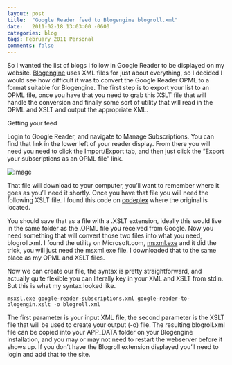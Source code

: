 ```yaml
---
layout: post
title:  "Google Reader feed to Blogengine blogroll.xml"
date:   2011-02-18 13:03:00 -0600
categories: blog
tags: February 2011 Personal
comments: false
---
```

So I wanted the list of blogs I follow in Google Reader to be displayed on my website. [Blogengine](http://blogengine.codeplex.com/) uses XML files for just about everything, so I decided I would see how difficult it was to convert the Google Reader OPML to a format suitable for Blogengine. The first step is to export your list to an OPML file, once you have that you need to grab this XSLT file that will handle the conversion and finally some sort of utility that will read in the OPML and XSLT and output the appropriate XML.

Getting your feed

Login to Google Reader, and navigate to Manage Subscriptions. You can find that link in the lower left of your reader display. From there you will need you need to click the Import/Export tab, and then just click the “Export your subscriptions as an OPML file” link.

![image](https://prdwebappstorage.blob.core.windows.net/pattontech/images/image.png)

That file will download to your computer, you’ll want to remember where it goes as you’ll need it shortly. Once you have that file you will need the following XSLT file. I found this code on [codeplex](http://blogengine.codeplex.com/discussions/62162) where the original is located.

You should save that as a file with a .XSLT extension, ideally this would live in the same folder as the .OPML file you received from Google. Now you need something that will convert those two files into what you need, blogroll.xml. I found the utility on Microsoft.com, [msxml.exe](http://www.microsoft.com/downloads/en/details.aspx?FamilyID=2fb55371-c94e-4373-b0e9-db4816552e41&displaylang=en) and it did the trick, you will just need the msxml.exe file. I downloaded that to the same place as my OPML and XSLT files.

Now we can create our file, the syntax is pretty straightforward, and actually quite flexible you can literally key in your XML and XSLT from stdin. But this is what my syntax looked like.

``` dos
msxsl.exe google-reader-subscriptions.xml google-reader-to-blogengin.xslt -o blogroll.xml
```

The first parameter is your input XML file, the second parameter is the XSLT file that will be used to create your output (-o) file. The resulting blogroll.xml file can be copied into your APP_DATA folder on your Blogengine installation, and you may or may not need to restart the webserver before it shows up. If you don’t have the Blogroll extension displayed you’ll need to login and add that to the site.
